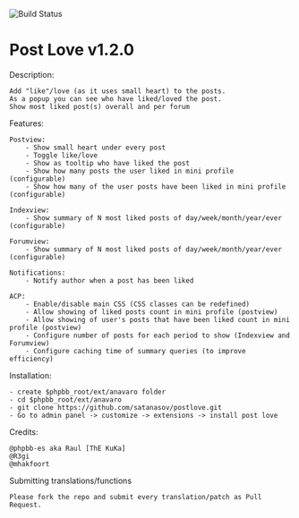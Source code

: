 ![Build Status](https://travis-ci.org/satanasov/postlove.svg?branch=master)

Post Love v1.2.0
================

Description:

    Add "like"/love (as it uses small heart) to the posts.
    As a popup you can see who have liked/loved the post.
    Show most liked post(s) overall and per forum

Features:

    Postview:
        - Show small heart under every post
        - Toggle like/love
        - Show as tooltip who have liked the post
        - Show how many posts the user liked in mini profile (configurable)
        - Show how many of the user posts have been liked in mini profile (configurable)

    Indexview:
        - Show summary of N most liked posts of day/week/month/year/ever (configurable)

    Forumview:
        - Show summary of N most liked posts of day/week/month/year/ever (configurable)

    Notifications:
        - Notify author when a post has been liked

    ACP:
        - Enable/disable main CSS (CSS classes can be redefined)
        - Allow showing of liked posts count in mini profile (postview)
        - Allow showing of user's posts that have been liked count in mini profile (postview)
        - Configure number of posts for each period to show (Indexview and Forumview)
        - Configure caching time of summary queries (to improve efficiency)

Installation:

    - create $phpbb_root/ext/anavaro folder
    - cd $phpbb_root/ext/anavaro
    - git clone https://github.com/satanasov/postlove.git
    - Go to admin panel -> customize -> extensions -> install post love

Credits:

    @phpbb-es aka Raul [ThE KuKa]
	@R3gi
	@mhakfoort
    
Submitting translations/functions
    
    Please fork the repo and submit every translation/patch as Pull Request.
